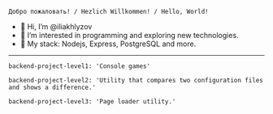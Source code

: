 	Добро пожаловать! / Hezlich Willkommen! / Hello, World!

- 👋 Hi, I’m @iliakhlyzov
- 👀 I’m interested in programming and exploring new technologies.
- 🌱 My stack: Nodejs, Express, PostgreSQL and more.

____

	backend-project-level1: 'Console games'
  
	backend-project-level2: 'Utility that compares two configuration files and shows a difference.'
  
	backend-project-level3: 'Page loader utility.'
  


<!---
- 💞️ I’m looking to collaborate on ...
- 📫 How to reach me ...
iliakhlyzov/iliakhlyzov is a ✨ special ✨ repository because its `README.md` (this file) appears on your GitHub profile.
You can click the Preview link to take a look at your changes.
--->
